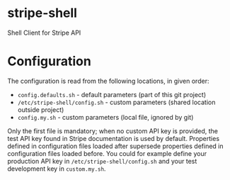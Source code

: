 # stripe-shell
Shell Client for Stripe API

# Configuration

The configuration is read from the following locations,
in given order:

* `config.defaults.sh` - default parameters
  (part of this git project)
* `/etc/stripe-shell/config.sh` - custom parameters
  (shared location outside project)
* `config.my.sh` - custom parameters
  (local file, ignored by git)

Only the first file is mandatory; when no custom API key is provided,
the test API key found in Stripe documentation is used by default.
Properties defined in configuration files loaded after supersede
properties defined in configuration files loaded before. You could
for example define your production API key in `/etc/stripe-shell/config.sh`
and your test development key in `custom.my.sh`.

